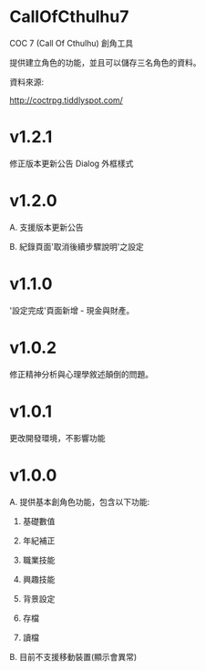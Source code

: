 # CallOfCthulhu7
COC 7 (Call Of Cthulhu) 創角工具 

提供建立角色的功能，並且可以儲存三名角色的資料。

資料來源:

http://coctrpg.tiddlyspot.com/

# v1.2.1
修正版本更新公告 Dialog 外框樣式

# v1.2.0
A. 支援版本更新公告

B. 紀錄頁面'取消後續步驟說明'之設定

# v1.1.0
'設定完成'頁面新增 - 現金與財產。

# v1.0.2
修正精神分析與心理學敘述顛倒的問題。

# v1.0.1
更改開發環境，不影響功能

# v1.0.0
A. 提供基本創角色功能，包含以下功能:

 1. 基礎數值

 2. 年紀補正

 3. 職業技能
 
 4. 興趣技能
 
 5. 背景設定
 
 6. 存檔
 
 7. 讀檔

B. 目前不支援移動裝置(顯示會異常)